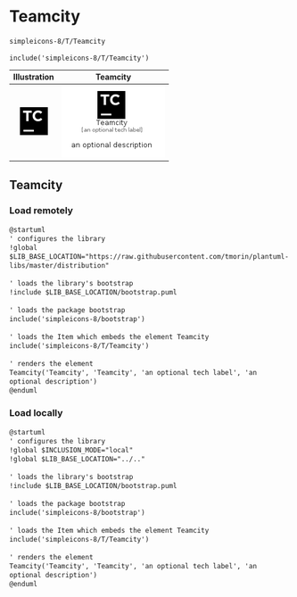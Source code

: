 # Teamcity


```text
simpleicons-8/T/Teamcity
```

```text
include('simpleicons-8/T/Teamcity')
```



| Illustration | Teamcity |
| :---: | :---: |
| ![illustration for Illustration](../../simpleicons-8/T/Teamcity.png) | ![illustration for Teamcity](../../simpleicons-8/T/Teamcity.Local.png) |




## Teamcity

### Load remotely
```plantuml
@startuml
' configures the library
!global $LIB_BASE_LOCATION="https://raw.githubusercontent.com/tmorin/plantuml-libs/master/distribution"

' loads the library's bootstrap
!include $LIB_BASE_LOCATION/bootstrap.puml

' loads the package bootstrap
include('simpleicons-8/bootstrap')

' loads the Item which embeds the element Teamcity
include('simpleicons-8/T/Teamcity')

' renders the element
Teamcity('Teamcity', 'Teamcity', 'an optional tech label', 'an optional description')
@enduml
```

### Load locally
```plantuml
@startuml
' configures the library
!global $INCLUSION_MODE="local"
!global $LIB_BASE_LOCATION="../.."

' loads the library's bootstrap
!include $LIB_BASE_LOCATION/bootstrap.puml

' loads the package bootstrap
include('simpleicons-8/bootstrap')

' loads the Item which embeds the element Teamcity
include('simpleicons-8/T/Teamcity')

' renders the element
Teamcity('Teamcity', 'Teamcity', 'an optional tech label', 'an optional description')
@enduml
```

